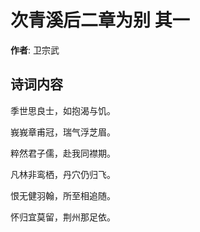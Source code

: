 # 次青溪后二章为别  其一

**作者**: 卫宗武

## 诗词内容

季世思良士，如抱渴与饥。

峩峩章甫冠，瑞气浮芝眉。

粹然君子儒，赴我同襟期。

凡林非鸾栖，丹穴仍归飞。

恨无健羽翰，所至相追随。

怀归宜莫留，荆州那足依。

